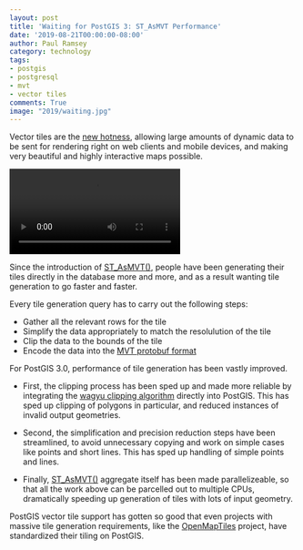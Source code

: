 ```yaml
---
layout: post
title: 'Waiting for PostGIS 3: ST_AsMVT Performance'
date: '2019-08-21T00:00:00-08:00'
author: Paul Ramsey
category: technology
tags:
- postgis
- postgresql
- mvt
- vector tiles
comments: True
image: "2019/waiting.jpg"
---
```


Vector tiles are the [new hotness](https://info.crunchydata.com/blog/dynamic-vector-tiles-from-postgis), allowing large amounts of dynamic data to be sent for rendering right on web clients and mobile devices, and making very beautiful and highly interactive maps possible.

<video loop="true" controls="false" autoplay="true"><source src="{{ site.images }}/2019/vector-map.mp4" type="video/mp4">Your browser does not support the video tag.</video> 

Since the introduction of [ST_AsMVT()](https://postgis.net/docs/ST_AsMVT.html), people have been generating their tiles directly in the database more and more, and as a result wanting tile generation to go faster and faster.

Every tile generation query has to carry out the following steps:

* Gather all the relevant rows for the tile
* Simplify the data appropriately to match the resolulution of the tile
* Clip the data to the bounds of the tile
* Encode the data into the [MVT protobuf format](https://github.com/mapbox/vector-tile-spec/tree/master/2.1)

For PostGIS 3.0, performance of tile generation has been vastly improved.

* First, the clipping process has been sped up and made more reliable by integrating the [wagyu clipping algorithm](https://github.com/mapbox/wagyu) directly into PostGIS. This has sped up clipping of polygons in particular, and reduced instances of invalid output geometries. 

* Second, the simplification and precision reduction steps have been streamlined, to avoid unnecessary copying and work on simple cases like points and short lines. This has sped up handling of simple points and lines.

* Finally, [ST_AsMVT()](https://postgis.net/docs/ST_AsMVT.html) aggregate itself has been made parallelizeable, so that all the work above can be parcelled out to multiple CPUs, dramatically speeding up generation of tiles with lots of input geometry.

PostGIS vector tile support has gotten so good that even projects with massive tile generation requirements, like the [OpenMapTiles](https://openmaptiles.org/) project, have standardized their tiling on PostGIS.
